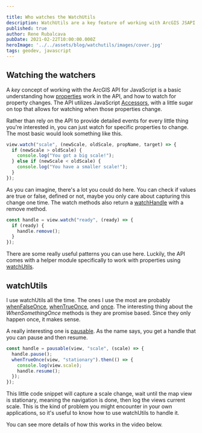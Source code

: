 ```yaml
---

title: Who watches the WatchUtils
description: WatchUtils are a key feature of working with ArcGIS JSAPI
published: true
author: Rene Rubalcava
pubDate: 2021-02-22T10:00:00.000Z
heroImage: '../../assets/blog/watchutils/images/cover.jpg'
tags: geodev, javascript
---
```


## Watching the watchers

A _key_ concept of working with the ArcGIS API for JavaScript is a basic
understanding how
[properties](https://developers.arcgis.com/javascript/latest/programming-patterns/#properties)
work in the API, and how to watch for property changes. The API utilizes
JavaScript
[Accessors](https://developer.mozilla.org/en-US/docs/Web/JavaScript/Reference/Operators/Property_accessors),
with a little sugar on top that allows for watching when those properties
change.

Rather than rely on the API to provide detailed events for every little thing
you're interested in, you can just watch for specific properties to change. The
most basic would look something like this.

```js
view.watch("scale", (newScale, oldScale, propName, target) => {
  if (newScale > oldScale) {
    console.log("You got a big scale!");
  } else if (newScale < oldScale) {
    console.log("You have a smaller scale!");
  }
});
```

As you can imagine, there's a lot you could do here. You can check if values are
true or false, defined or not, maybe you only care about capturing this change
one time. The watch methods also return a
[watchHandle](https://developers.arcgis.com/javascript/latest/api-reference/esri-core-Accessor.html#WatchHandle)
with a remove method.

```js
const handle = view.watch("ready", (ready) => {
  if (ready) {
    handle.remove();
  }
});
```

There are some really useful patterns you can use here. Luckily, the API comes
with a helper module specifically to work with properties using
[watchUtils](https://developers.arcgis.com/javascript/latest/api-reference/esri-core-watchUtils.html).

## watchUtils

I use watchUtils all the time. The ones I use the most are probably
[whenFalseOnce](https://developers.arcgis.com/javascript/latest/api-reference/esri-core-watchUtils.html#whenFalseOnce),
[whenTrueOnce](https://developers.arcgis.com/javascript/latest/api-reference/esri-core-watchUtils.html#whenTrueOnce),
and
[once](https://developers.arcgis.com/javascript/latest/api-reference/esri-core-watchUtils.html#once).
The interesting thing about the _WhenSomethingOnce_ methods is they are promise
based. Since they only happen once, it makes sense.

A really interesting one is
[pausable](https://developers.arcgis.com/javascript/latest/api-reference/esri-core-watchUtils.html#pausable).
As the name says, you get a handle that you can pause and then resume.

```js
const handle = pausable(view, "scale", (scale) => {
  handle.pause();
  whenTrueOnce(view, "stationary").then(() => {
    console.log(view.scale);
    handle.resume();
  });
});
```

This little code snippet will capture a scale change, wait until the map view is
stationary, meaning the navigation is done, then log the views current scale.
This is the kind of problem you might encounter in your own applications, so
it's useful to know how to use watchUtils to handle it.

You can see more details of how this works in the video below.

<lite-youtube videoid="6q4mz8BCKts"></lite-youtube>
